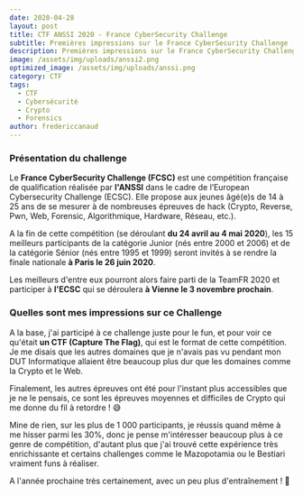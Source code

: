 ```yaml
---
date: 2020-04-28
layout: post
title: CTF ANSSI 2020 - France CyberSecurity Challenge
subtitle: Premières impressions sur le France CyberSecurity Challenge (FCSC) de l'ANSSI
description: Premières impressions sur le France CyberSecurity Challenge (FCSC) de l'ANSSI
image: /assets/img/uploads/anssi2.png
optimized_image: /assets/img/uploads/anssi.png
category: CTF
tags:
  - CTF
  - Cybersécurité
  - Crypto
  - Forensics
author: fredericcanaud
---
```


### Présentation du challenge

Le **France CyberSecurity Challenge (FCSC)** est une compétition française de qualification réalisée par **l'ANSSI**  dans le cadre de l’European Cybersecurity Challenge (ECSC). Elle propose aux jeunes âgé(e)s de 14 à 25 ans de se mesurer à de nombreuses épreuves de hack (Crypto, Reverse, Pwn, Web, Forensic, Algorithmique, Hardware, Réseau, etc.).

A la fin de cette compétition (se déroulant **du 24 avril au 4 mai 2020**), les 15 meilleurs participants de la catégorie Junior (nés entre 2000 et 2006) et de la catégorie Sénior (nés entre 1995 et 1999) seront invités à se rendre la finale nationale **à Paris le 26 juin 2020**.

Les meilleurs d'entre eux pourront alors faire parti de la TeamFR 2020 et participer à **l'ECSC** qui se déroulera **à Vienne le 3 novembre prochain**.

### Quelles sont mes impressions sur ce Challenge

A la base, j'ai participé à ce challenge juste pour le fun, et pour voir ce qu'était **un CTF (Capture The Flag)**, qui est le format de cette compétition. Je me disais que les autres domaines que je n'avais pas vu pendant mon DUT Informatique allaient être beaucoup plus dur que les domaines comme la Crypto et le Web.

Finalement, les autres épreuves ont été pour l'instant plus accessibles que je ne le pensais, ce sont les épreuves moyennes et difficiles de Crypto qui me donne du fil à retordre ! 😅

Mine de rien, sur les plus de 1 000 participants, je réussis quand même à me hisser parmi les 30%, donc je pense m'intéresser beaucoup plus à ce genre de compétition, d'autant plus que j'ai trouvé cette expérience très enrichissante et certains challenges comme le Mazopotamia ou le Bestiari vraiment funs à réaliser.

A l'année prochaine très certainement, avec un peu plus d'entraînement ! 💪
